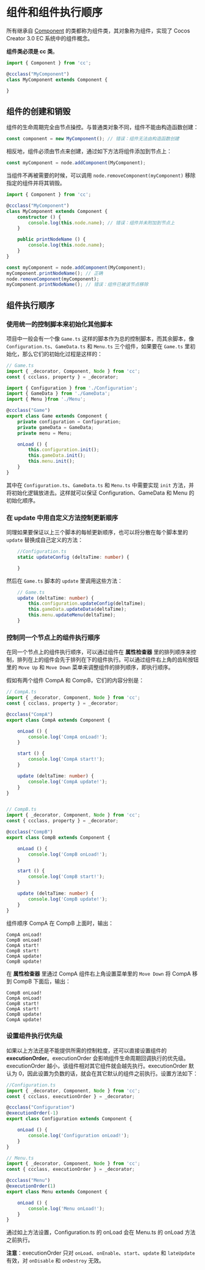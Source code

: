 # 组件和组件执行顺序

所有继承自 [Component](%__APIDOC__%/zh/class/Component) 的类都称为组件类，其对象称为组件，实现了 Cocos Creator 3.0 EC 系统中的组件概念。

**组件类必须是 cc 类**。

```ts
import { Component } from 'cc';

@ccclass("MyComponent")
class MyComponent extends Component {

}
```

## 组件的创建和销毁

组件的生命周期完全由节点操控。与普通类对象不同，组件不能由构造函数创建：

```ts
const component = new MyComponent(); // 错误：组件无法由构造函数创建
```

相反地，组件必须由节点来创建，通过如下方法将组件添加到节点上：

```ts
const myComponent = node.addComponent(MyComponent);
```

当组件不再被需要的时候，可以调用 `node.removeComponent(myComponent)` 移除指定的组件并将其销毁。

```ts
import { Component } from 'cc';

@ccclass("MyComponent")
class MyComponent extends Component {
    constructor () {
        console.log(this.node.name); // 错误：组件并未附加到节点上
    }

    public printNodeName () {
        console.log(this.node.name);
    }
}
```

```ts
const myComponent = node.addComponent(MyComponent);
myComponent.printNodeName(); // 正确
node.removeComponent(myComponent);
myComponent.printNodeName(); // 错误：组件已被该节点移除
```

## 组件执行顺序

### 使用统一的控制脚本来初始化其他脚本

项目中一般会有一个像 `Game.ts` 这样的脚本作为总的控制脚本，而其余脚本，像 `Configuration.ts`、`GameData.ts` 和 `Menu.ts` 三个组件，如果要在 `Game.ts` 里初始化，那么它们的初始化过程是这样的：

```ts
// Game.ts
import { _decorator, Component, Node } from 'cc';
const { ccclass, property } = _decorator;

import { Configuration } from './Configuration';
import { GameData } from './GameData';
import { Menu }from './Menu';

@ccclass("Game")
export class Game extends Component {
    private configuration = Configuration;
    private gameData = GameData;
    private menu = Menu;

    onLoad () {
        this.configuration.init();
        this.gameData.init();
        this.menu.init();
    }
}

```

其中在 `Configuration.ts`、`GameData.ts` 和 `Menu.ts` 中需要实现 `init` 方法，并将初始化逻辑放进去。这样就可以保证 Configuration、GameData 和 Menu 的初始化顺序。

### 在 update 中用自定义方法控制更新顺序

同理如果要保证以上三个脚本的每帧更新顺序，也可以将分散在每个脚本里的 `update` 替换成自己定义的方法：

```ts
    //Configuration.ts
    static updateConfig (deltaTime: number) {

    }
```

然后在 `Game.ts` 脚本的 `update` 里调用这些方法：

```ts
    // Game.ts
    update (deltaTime: number) {
        this.configuration.updateConfig(deltaTime);
        this.gameData.updateData(deltaTime);
        this.menu.updateMenu(deltaTime);
    }
```

### 控制同一个节点上的组件执行顺序

在同一个节点上的组件执行顺序，可以通过组件在 **属性检查器** 里的排列顺序来控制，排列在上的组件会先于排列在下的组件执行。可以通过组件右上角的齿轮按钮里的 `Move Up` 和 `Move Down` 菜单来调整组件的排列顺序，即执行顺序。

假如有两个组件 CompA 和 CompB，它们的内容分别是：

```ts
// CompA.ts
import { _decorator, Component, Node } from 'cc';
const { ccclass, property } = _decorator;

@ccclass("CompA")
export class CompA extends Component {

    onLoad () {
        console.log('CompA onLoad!');
    }

    start () {
        console.log('CompA start!');
    }

    update (deltaTime: number) {
        console.log('CompA update!');
    }
}


// CompB.ts
import { _decorator, Component, Node } from 'cc';
const { ccclass, property } = _decorator;

@ccclass("CompB")
export class CompB extends Component {

    onLoad () {
        console.log('CompB onLoad!');
    }

    start () {
        console.log('CompB start!');
    }

    update (deltaTime: number) {
        console.log('CompB update!');
    }
}

```

组件顺序 CompA 在 CompB 上面时，输出：

```
CompA onLoad!
CompB onLoad!
CompA start!
CompB start!
CompA update!
CompB update!
```

在 **属性检查器** 里通过 CompA 组件右上角设置菜单里的 `Move Down` 将 CompA 移到 CompB 下面后，输出：

```
CompB onLoad!
CompA onLoad!
CompB start!
CompA start!
CompB update!
CompA update!
```

### 设置组件执行优先级

如果以上方法还是不能提供所需的控制粒度，还可以直接设置组件的 **executionOrder**。executionOrder 会影响组件生命周期回调执行的优先级。executionOrder 越小，该组件相对其它组件就会越先执行。executionOrder 默认为 0，因此设置为负数的话，就会在其它默认的组件之前执行。设置方法如下：

```ts
//Configuration.ts
import { _decorator, Component, Node } from 'cc';
const { ccclass, executionOrder } = _decorator;

@ccclass("Configuration")
@executionOrder(-1)
export class Configuration extends Component {

    onLoad () {
        console.log('Configuration onLoad!');
    }
}
```

```ts
// Menu.ts
import { _decorator, Component, Node } from 'cc';
const { ccclass, executionOrder } = _decorator;

@ccclass("Menu")
@executionOrder(1)
export class Menu extends Component {

    onLoad () {
        console.log('Menu onLoad!');
    }
}
```

通过如上方法设置，Configuration.ts 的 onLoad 会在 Menu.ts 的 onLoad 方法之前执行。

**注意**：executionOrder 只对 `onLoad`、`onEnable`、`start`、`update` 和 `lateUpdate` 有效，对 `onDisable` 和 `onDestroy` 无效。
